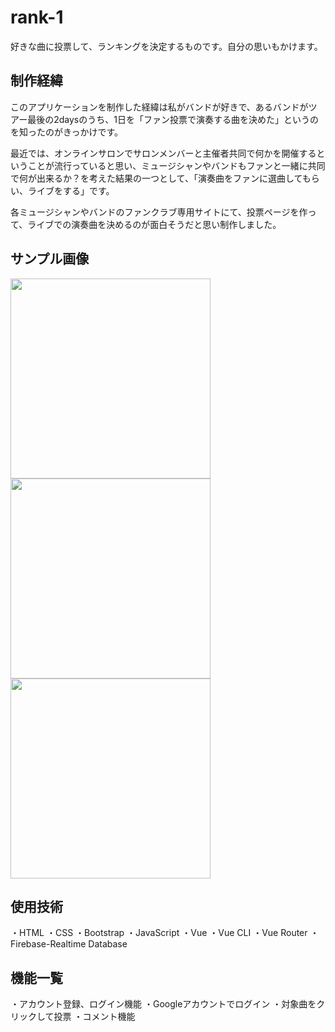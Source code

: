 # rank-1
好きな曲に投票して、ランキングを決定するものです。自分の思いもかけます。

## 制作経緯
このアプリケーションを制作した経緯は私がバンドが好きで、あるバンドがツアー最後の2daysのうち、1日を「ファン投票で演奏する曲を決めた」というのを知ったのがきっかけです。
 
最近では、オンラインサロンでサロンメンバーと主催者共同で何かを開催するということが流行っていると思い、ミュージシャンやバンドもファンと一緒に共同で何が出来るか？を考えた結果の一つとして、「演奏曲をファンに選曲してもらい、ライブをする」です。
 
各ミュージシャンやバンドのファンクラブ専用サイトにて、投票ページを作って、ライブでの演奏曲を決めるのが面白そうだと思い制作しました。

## サンプル画像
<img src="https://i.gyazo.com/f40bae7abb24a2d5fdacc90dde53b435.png" width="320px">
<img src="https://i.gyazo.com/14c0268830d27c9c0b4f6cf9e017ee13.png" width="320px">
<img src="https://i.gyazo.com/6f476e42ac2574797642e043a00f30d5.png" width="320px">

## 使用技術
・HTML
・CSS
・Bootstrap
・JavaScript
・Vue
・Vue CLI
・Vue Router
・Firebase-Realtime Database


## 機能一覧
・アカウント登録、ログイン機能
・Googleアカウントでログイン
・対象曲をクリックして投票
・コメント機能
